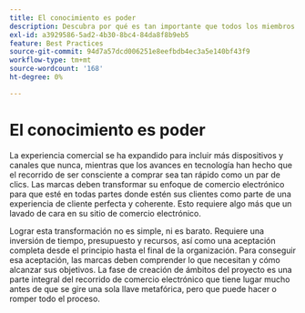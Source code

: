 ```yaml
---
title: El conocimiento es poder
description: Descubra por qué es tan importante que todos los miembros de su organización inviertan en su implementación de Adobe Commerce.
exl-id: a3929586-5ad2-4b30-8bc4-84da8f8b9eb5
feature: Best Practices
source-git-commit: 94d7a57dcd006251e8eefbdb4ec3a5e140bf43f9
workflow-type: tm+mt
source-wordcount: '168'
ht-degree: 0%

---
```


# El conocimiento es poder

La experiencia comercial se ha expandido para incluir más dispositivos y canales que nunca, mientras que los avances en tecnología han hecho que el recorrido de ser consciente a comprar sea tan rápido como un par de clics. Las marcas deben transformar su enfoque de comercio electrónico para que esté en todas partes donde estén sus clientes como parte de una experiencia de cliente perfecta y coherente. Esto requiere algo más que un lavado de cara en su sitio de comercio electrónico.

Lograr esta transformación no es simple, ni es barato. Requiere una inversión de tiempo, presupuesto y recursos, así como una aceptación completa desde el principio hasta el final de la organización. Para conseguir esa aceptación, las marcas deben comprender lo que necesitan y cómo alcanzar sus objetivos. La fase de creación de ámbitos del proyecto es una parte integral del recorrido de comercio electrónico que tiene lugar mucho antes de que se gire una sola llave metafórica, pero que puede hacer o romper todo el proceso.

